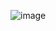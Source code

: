 ![image](https://user-images.githubusercontent.com/67019423/197244301-f2e388d2-ccd2-4554-a106-17871571313d.png)
